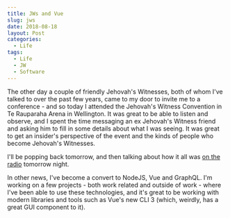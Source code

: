 ```yaml
---
title: JWs and Vue
slug: jws
date: 2018-08-18
layout: Post
categories:
  - Life
tags:
  - Life
  - JW
  - Software
---
```


The other day a couple of friendly Jehovah's Witnesses, both of whom I've talked to over the past few years, came to my door to invite me to a conference - and so today I attended the Jehovah's Witness Convention in Te Rauparaha Arena in Wellington. It was great to be able to listen and observe, and I spent the time messaging an ex Jehovah's Witness friend and asking him to fill in some details about what I was seeing. It was great to get an insider's perspective of the event and the kinds of people who become Jehovah's Witnesses.

<!-- more -->

I'll be popping back tomorrow, and then talking about how it all was [on the radio](https://www.radiolive.co.nz/home/shows/weekend-variety-wireless-with-graeme-hill/skeptical-thoughts.html) tomorrow night.

In other news, I've become a convert to NodeJS, Vue and GraphQL. I'm working on a few projects - both work related and outside of work - where I've been able to use these technologies, and it's great to be working with modern libraries and tools such as Vue's new CLI 3 (which, weirdly, has a great GUI component to it).
